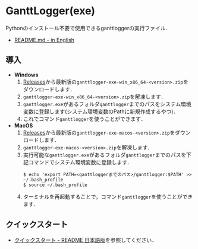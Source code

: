 # GanttLogger(exe)
Pythonのインストール不要で使用できるganttloggerの実行ファイル．
- [README.md - in English](https://github.com/KagenoMoheji/GanttLogger/blob/master/exe/README.md)

## 導入
- <span id="w">**Windows**</span>
    1. [Releases](https://github.com/KagenoMoheji/GanttLogger/releases)から最新版の`ganttlogger-exe-win_x86_64-<version>.zip`をダウンロードします．
    2. `ganttlogger-exe-win_x86_64-<version>.zip`を解凍します．
    3. `ganttlogger.exe`があるフォルダ`ganttlogger`までのパスをシステム環境変数に登録します(システム環境変数のPathに新規作成するやつ)．
    4. これでコマンド`ganttlogger`を使うことができます．
- <span id="m">**MacOS**</span>
    1. [Releases](https://github.com/KagenoMoheji/GanttLogger/releases)から最新版の`ganttlogger-exe-macos-<version>.zip`をダウンロードします．
    2. `ganttlogger-exe-macos-<version>.zip`を解凍します．
    3. 実行可能な`ganttlogger.exe`があるフォルダ`ganttlogger`までのパスを下記コマンドでシステム環境変数に登録します．
        ```
        $ echo 'export PATH=<ganttloggerまでのパス>/ganttlogger:$PATH' >> ~/.bash_profile
        $ source ~/.bash_profile
        ```
    4. ターミナルを再起動することで，コマンド`ganttlogger`を使うことができます．

## クイックスタート
- [クイックスタート - README 日本語版](https://github.com/KagenoMoheji/GanttLogger/blob/master/README-ja.md#2-2)を参照してください．